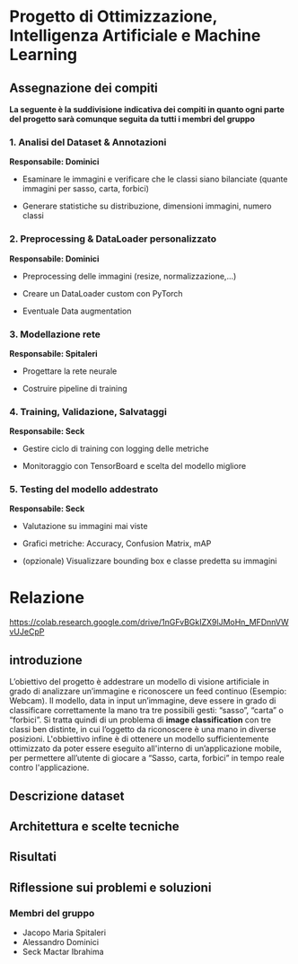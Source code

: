 # Progetto di Ottimizzazione, Intelligenza Artificiale e Machine Learning
## Assegnazione dei compiti
**La seguente è la suddivisione indicativa dei compiti in quanto ogni parte del progetto sarà comunque seguita da tutti i membri del gruppo**
### 1. Analisi del Dataset & Annotazioni
**Responsabile: Dominici**

- Esaminare le immagini e verificare che le classi siano bilanciate (quante immagini per sasso, carta, forbici)

- Generare statistiche su distribuzione, dimensioni immagini, numero classi


### 2. Preprocessing & DataLoader personalizzato
**Responsabile: Dominici**

- Preprocessing delle immagini (resize, normalizzazione,...)

- Creare un DataLoader custom con PyTorch 

- Eventuale Data augmentation 


### 3. Modellazione rete
**Responsabile: Spitaleri**

- Progettare la rete neurale

- Costruire pipeline di training 


### 4. Training, Validazione, Salvataggi
**Responsabile: Seck**

- Gestire ciclo di training con logging delle metriche

- Monitoraggio con TensorBoard e scelta del modello migliore

### 5. Testing del modello addestrato
**Responsabile: Seck**
  
- Valutazione su immagini mai viste 

- Grafici metriche: Accuracy, Confusion Matrix, mAP 

- (opzionale) Visualizzare bounding box e classe predetta su immagini


# Relazione
https://colab.research.google.com/drive/1nGFvBGkIZX9lJMoHn_MFDnnVWvUJeCpP
## introduzione
L’obiettivo del progetto è addestrare un modello di visione artificiale in grado di analizzare un’immagine e riconoscere un feed continuo (Esempio: Webcam). Il modello, data in input un’immagine, deve essere in grado di classificare correttamente la mano tra tre possibili gesti: “sasso”, “carta” o “forbici”. Si tratta quindi di un problema di **image classification** con tre classi ben distinte, in cui l’oggetto da riconoscere è una mano in diverse posizioni.
L'obbiettivo infine è di ottenere un modello sufficientemente ottimizzato da poter essere eseguito all'interno di un’applicazione mobile, per permettere all’utente di giocare a “Sasso, carta, forbici” in tempo reale contro l'applicazione. 
## Descrizione dataset
## Architettura e scelte tecniche
## Risultati
## Riflessione sui problemi e soluzioni
### Membri del gruppo
- Jacopo Maria Spitaleri
- Alessandro Dominici
- Seck Mactar Ibrahima
